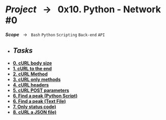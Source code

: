 # ***Project*** &nbsp; → &nbsp; **0x10. Python - Network #0** <br />
***Scope*** &nbsp; → &nbsp; ` Bash ` ` Python ` ` Scripting ` ` Back-end ` ` API `<br />

* ## ***Tasks***
* **[0. cURL body size](./0-body_size.sh)**
* **[1. cURL to the end](./1-body.sh)**
* **[2. cURL Method](./2-delete.sh)**
* **[3. cURL only methods](./3-methods.sh)**
* **[4. cURL headers](./4-header.sh)**
* **[5. cURL POST parameters](./5-post_params.sh)**
* **[6. Find a peak (Python Script)](./6-peak.py)**
* **[6. Find a peak (Text File)](./6-peak.txt)**
* **[7. Only status code)](./100-status_code.sh)**
* **[8. cURL a JSON file)](./101-post_json.sh)**
